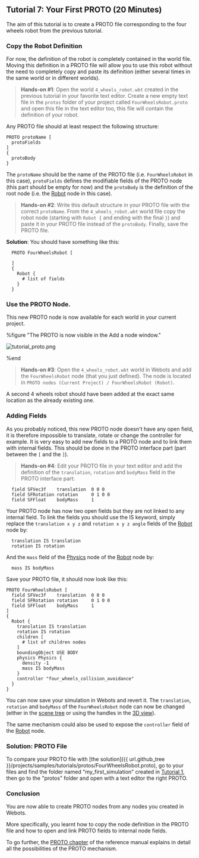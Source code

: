 ## Tutorial 7: Your First PROTO (20 Minutes)

The aim of this tutorial is to create a PROTO file corresponding to the four wheels robot from the previous tutorial.

### Copy the Robot Definition

For now, the definition of the robot is completely contained in the world file.
Moving this definition in a PROTO file will allow you to use this robot without the need to completely copy and paste its definition (either several times in the same world or in different worlds).

> **Hands-on #1**: Open the world `4_wheels_robot.wbt` created in the previous tutorial in your favorite text editor.
Create a new empty text file in the `protos` folder of your project called `FourWheelsRobot.proto` and open this file in the text editor too, this file will contain the definition of your robot.

Any PROTO file should at least respect the following structure:
```
PROTO protoName [
  protoFields
]
{
  protoBody
}
```

The `protoName` should be the name of the PROTO file (i.e. `FourWheelsRobot` in this case), `protoFields` defines the modifiable fields of the PROTO node (this part should be empty for now) and the `protoBody` is the definition of the root node (i.e. the [Robot](../reference/robot.md) node in this case).

> **Hands-on #2**: Write this default structure in your PROTO file with the correct `protoName`.
From the `4_wheels_robot.wbt` world file copy the robot node (starting with `Robot {` and ending with the final `}`) and paste it in your PROTO file instead of the `protoBody`.
Finally, save the PROTO file.


  **Solution**: You should have something like this:

```
  PROTO FourWheelsRobot [

  ]
  {
    Robot {
      # list of fields
    }
  }
```

### Use the PROTO Node.

This new PROTO node is now available for each world in your current project.

%figure "The PROTO is now visible in the Add a node window."

![tutorial_proto.png](images/tutorial_proto.png)

%end

> **Hands-on #3**: Open the `4_wheels_robot.wbt` world in Webots and add the `FourWheelsRobot` node (that you just defined).
The node is located in `PROTO nodes (Current Project) / FourWheelsRobot (Robot)`.

A second 4 wheels robot should have been added at the exact same location as the already existing one.

### Adding Fields

As you probably noticed, this new PROTO node doesn't have any open field, it is therefore impossible to translate, rotate or change the controller for example.
It is very easy to add new fields to a PROTO node and to link them with internal fields.
This should be done in the PROTO interface part (part between the `[` and the `]`).

> **Hands-on #4**: Edit your PROTO file in your text editor and add the definition of the `translation`, `rotation` and `bodyMass` field in the PROTO interface part:
```
  field SFVec3f    translation  0 0 0
  field SFRotation rotation     0 1 0 0
  field SFFloat    bodyMass     1
```
Your PROTO node has now two open fields but they are not linked to any internal field.
To link the fields you should use the IS keyword, simply replace the `translation x y z` and `rotation x y z angle` fields of the [Robot](../reference/robot.md) node by:
```
  translation IS translation
  rotation IS rotation
```

And the `mass` field of the [Physics](../reference/physics.md) node of the [Robot](../reference/robot.md) node by:
```
  mass IS bodyMass
```
Save your PROTO file, it should now look like this:
```
PROTO FourWheelsRobot [
  field SFVec3f    translation  0 0 0
  field SFRotation rotation     0 1 0 0
  field SFFloat    bodyMass     1
]
{
  Robot {
    translation IS translation
    rotation IS rotation
    children [
      # list of children nodes
    ]
    boundingObject USE BODY
    physics Physics {
      density -1
      mass IS bodyMass
    }
    controller "four_wheels_collision_avoidance"
  }
}
```

You can now save your simulation in Webots and revert it. The `translation`, `rotation` and `bodyMass` of the `FourWheelsRobot` node can now be changed (either in the [scene tree](the-scene-tree.md) or using the handles in the [3D view](the-3d-window.md)).

The same mechanism could also be used to expose the `controller` field of the [Robot](../reference/robot.md) node.

### Solution: PROTO File

To compare your PROTO file with [the solution]({{ url.github_tree }}/projects/samples/tutorials/protos/FourWheelsRobot.proto), go to your files and find the folder named "my\_first\_simulation" created in [Tutorial 1](tutorial-1-your-first-simulation-in-webots.md), then go to the "protos" folder and open with a text editor the right PROTO.

### Conclusion

You are now able to create PROTO nodes from any nodes you created in Webots.

More specifically, you learnt how to copy the node definition in the PROTO file and how to open and link PROTO fields to internal node fields.

To go further, the [PROTO chapter](../reference/proto.md) of the reference manual explains in detail all the possibilities of the PROTO mechanism.

